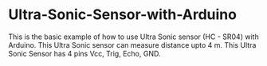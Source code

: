 # Ultra-Sonic-Sensor-with-Arduino
This is the basic example of how to use Ultra Sonic sensor (HC - SR04) with Arduino. This Ultra Sonic sensor can measure distance upto 4 m. This Ultra Sonic Sensor has 4 pins Vcc, Trig, Echo, GND.
